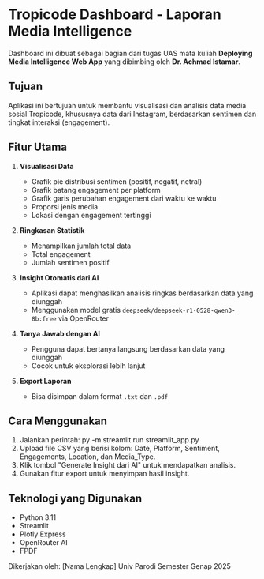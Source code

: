 # Tropicode Dashboard - Laporan Media Intelligence

Dashboard ini dibuat sebagai bagian dari tugas UAS mata kuliah **Deploying Media Intelligence Web App** yang dibimbing oleh **Dr. Achmad Istamar**.

## Tujuan
Aplikasi ini bertujuan untuk membantu visualisasi dan analisis data media sosial Tropicode, khususnya data dari Instagram, berdasarkan sentimen dan tingkat interaksi (engagement).

## Fitur Utama

1. **Visualisasi Data**
   - Grafik pie distribusi sentimen (positif, negatif, netral)
   - Grafik batang engagement per platform
   - Grafik garis perubahan engagement dari waktu ke waktu
   - Proporsi jenis media
   - Lokasi dengan engagement tertinggi

2. **Ringkasan Statistik**
   - Menampilkan jumlah total data
   - Total engagement
   - Jumlah sentimen positif

3. **Insight Otomatis dari AI**
   - Aplikasi dapat menghasilkan analisis ringkas berdasarkan data yang diunggah
   - Menggunakan model gratis `deepseek/deepseek-r1-0528-qwen3-8b:free` via OpenRouter

4. **Tanya Jawab dengan AI**
   - Pengguna dapat bertanya langsung berdasarkan data yang diunggah
   - Cocok untuk eksplorasi lebih lanjut

5. **Export Laporan**
   - Bisa disimpan dalam format `.txt` dan `.pdf`

## Cara Menggunakan
1. Jalankan perintah:
  py -m streamlit run streamlit_app.py
2. Upload file CSV yang berisi kolom: Date, Platform, Sentiment, Engagements, Location, dan Media_Type.
3. Klik tombol "Generate Insight dari AI" untuk mendapatkan analisis.
4. Gunakan fitur export untuk menyimpan hasil insight.

## Teknologi yang Digunakan
- Python 3.11
- Streamlit
- Plotly Express
- OpenRouter AI
- FPDF

Dikerjakan oleh: [Nama Lengkap]
Univ
Parodi
Semester Genap 2025